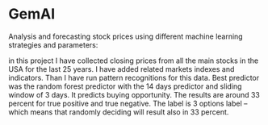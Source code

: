# GemAI
Analysis and forecasting stock prices using different machine learning strategies and parameters:

in this project I have collected closing prices from all the main stocks in the USA for the last 25 years.
I have added related markets indexes and indicators. Than I have run pattern recognitions for this data.
Best predictor was the random forest predictor with the 14 days predictor and sliding window of 3 days. It predicts buying opportunity.
The results are around 33 percent for true positive and true negative. The label is 3 options label – which means that randomly deciding will result also in 33 percent.
